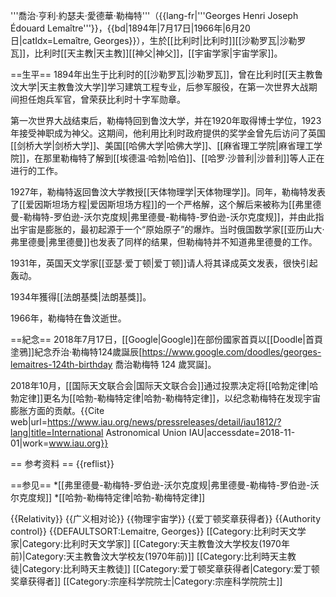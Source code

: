 '''喬治·亨利·約瑟夫·愛德華·勒梅特'''（{{lang-fr|'''Georges Henri Joseph Édouard Lemaître'''}}，{{bd|1894年|7月17日|1966年|6月20日|catIdx=Lemaître, Georges}}），生於[[比利时|比利时]][[沙勒罗瓦|沙勒罗瓦]]，比利时[[天主教|天主教]][[神父|神父]]，[[宇宙学家|宇宙学家]]。

==生平==
1894年出生于比利时的[[沙勒罗瓦|沙勒罗瓦]]，曾在比利时[[天主教鲁汶大学|天主教鲁汶大学]]学习建筑工程专业，后参军服役，在第一次世界大战期间担任炮兵军官，曾荣获比利时十字军勋章。

第一次世界大战结束后，勒梅特回到鲁汶大学，并在1920年取得博士学位，1923年接受神职成为神父。这期间，他利用比利时政府提供的奖学金曾先后访问了英国[[剑桥大学|剑桥大学]]、美国[[哈佛大学|哈佛大学]]、[[麻省理工学院|麻省理工学院]]，在那里勒梅特了解到[[埃德温·哈勃|哈伯]]、[[哈罗·沙普利|沙普利]]等人正在进行的工作。

1927年，勒梅特返回鲁汶大学教授[[天体物理学|天体物理学]]。同年，勒梅特发表了[[爱因斯坦场方程|爱因斯坦场方程]]的一个严格解，这个解后来被称为[[弗里德曼-勒梅特-罗伯逊-沃尔克度规|弗里德曼-勒梅特-罗伯逊-沃尔克度规]]，并由此指出宇宙是膨胀的，最初起源于一个“原始原子”的爆炸。当时俄国数学家[[亚历山大·弗里德曼|弗里德曼]]也发表了同样的结果，但勒梅特并不知道弗里德曼的工作。

1931年，英国天文学家[[亚瑟·爱丁顿|爱丁顿]]请人将其译成英文发表，很快引起轰动。

1934年獲得[[法朗基獎|法朗基獎]]。

1966年，勒梅特在鲁汶逝世。

==紀念==
2018年7月17日，[[Google|Google]]在部份國家首頁以[[Doodle|首頁塗鴉]]紀念乔治·勒梅特124歲誕辰<ref>[https://www.google.com/doodles/georges-lemaitres-124th-birthday 喬治勒梅特 124 歲冥誕]</ref>。

2018年10月，[[国际天文联合会|国际天文联合会]]通过投票决定将[[哈勃定律|哈勃定律]]更名为[[哈勃-勒梅特定律|哈勃-勒梅特定律]]，以纪念勒梅特在发现宇宙膨胀方面的贡献。<ref>{{Cite web|url=https://www.iau.org/news/pressreleases/detail/iau1812/?lang|title=International Astronomical Union IAU|accessdate=2018-11-01|work=www.iau.org}}</ref>

== 参考资料 ==
{{reflist}}

==参见==
*[[弗里德曼-勒梅特-罗伯逊-沃尔克度规|弗里德曼-勒梅特-罗伯逊-沃尔克度规]]
*[[哈勃-勒梅特定律|哈勃-勒梅特定律]]

{{Relativity}}
{{广义相对论}}
{{物理宇宙学}}
{{爱丁顿奖章获得者}}
{{Authority control}}
{{DEFAULTSORT:Lemaitre, Georges}}
[[Category:比利时天文学家|Category:比利时天文学家]]
[[Category:天主教鲁汶大学校友(1970年前)|Category:天主教鲁汶大学校友(1970年前)]]
[[Category:比利時天主教徒|Category:比利時天主教徒]]
[[Category:爱丁顿奖章获得者|Category:爱丁顿奖章获得者]]
[[Category:宗座科学院院士|Category:宗座科学院院士]]